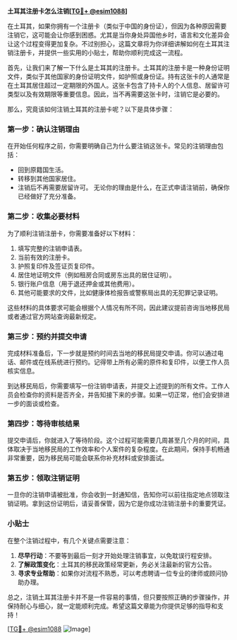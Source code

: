 **土耳其注册卡怎么注销[[TG💪+ @esim1088](https://t.me/s/esim1088)]**

在土耳其，如果你拥有一个注册卡（类似于中国的身份证），但因为各种原因需要注销它，这可能会让你感到困惑。尤其是当你身处异国他乡时，语言和文化差异会让这个过程变得更加复杂。不过别担心，这篇文章将为你详细讲解如何在土耳其注销注册卡，并提供一些实用的小贴士，帮助你顺利完成这一流程。

首先，让我们来了解一下什么是土耳其的注册卡。土耳其的注册卡是一种身份证明文件，类似于其他国家的身份证明文件，如护照或身份证。持有这张卡的人通常是在土耳其居住超过一定期限的外国人。这张卡包含了持卡人的个人信息、居留许可类型以及有效期限等重要信息。因此，当不再需要这张卡时，注销它是必要的。

那么，究竟该如何注销土耳其的注册卡呢？以下是具体步骤：

### **第一步：确认注销理由**
在开始任何程序之前，你需要明确自己为什么要注销这张卡。常见的注销理由包括：
- 回到原籍国生活。
- 转移到其他国家居住。
- 注销后不再需要居留许可。
无论你的理由是什么，在正式申请注销前，确保你已经做好了充分准备。

### **第二步：收集必要材料**
为了顺利注销注册卡，你需要准备好以下材料：
1. 填写完整的注销申请表。
2. 当前有效的注册卡。
3. 护照复印件及签证页复印件。
4. 居住地证明文件（例如租房合同或房东出具的居住证明）。
5. 银行账户信息（用于退还押金或其他费用）。
6. 其他可能要求的文件，比如健康体检报告或警察局出具的无犯罪记录证明。

这些材料的具体要求可能会根据个人情况有所不同，因此建议提前咨询当地移民局或者通过官方网站查询最新规定。

### **第三步：预约并提交申请**
完成材料准备后，下一步就是预约时间去当地的移民局提交申请。你可以通过电话、邮件或在线系统进行预约。记得带上所有必需的原件和复印件，以便工作人员核实信息。

到达移民局后，你需要填写一份注销申请表，并提交上述提到的所有文件。工作人员会检查你的资料是否齐全，并告知接下来的步骤。如果一切正常，他们会安排进一步的面谈或检查。

### **第四步：等待审核结果**
提交申请后，你就进入了等待阶段。这个过程可能需要几周甚至几个月的时间，具体取决于当地移民局的工作效率和个人案件的复杂程度。在此期间，保持手机畅通非常重要，因为移民局可能会联系你补充材料或安排面试。

### **第五步：领取注销证明**
一旦你的注销申请被批准，你会收到一封通知信，告知你可以前往指定地点领取注销证明。拿到这份证明后，请妥善保管，因为它是你成功注销注册卡的重要凭证。

### **小贴士**
在整个注销过程中，有几个关键点需要注意：
1. **尽早行动**：不要等到最后一刻才开始处理注销事宜，以免耽误行程安排。
2. **了解政策变化**：土耳其的移民政策经常更新，务必关注最新的官方公告。
3. **寻求专业帮助**：如果你对流程不熟悉，可以考虑聘请一位专业的律师或顾问协助办理。

总之，注销土耳其注册卡并不是一件容易的事情，但只要按照正确的步骤操作，并保持耐心与细心，就一定能顺利完成。希望这篇文章能为你提供足够的指导和支持！

[[TG💪+ @esim1088](https://t.me/s/esim1088) ![Image](https://i.postimg.cc/4NQfJmqS/Snipaste-2025-05-13-00-14-12.png)]